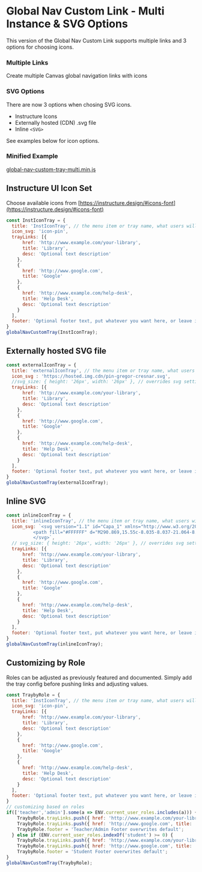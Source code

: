 
# Global Nav Custom Link - Multi Instance & SVG Options

This version of the Global Nav Custom Link supports multiple links and 3 options for choosing icons.

### Multiple Links
Create multiple Canvas global navigation links with icons

### SVG Options
There are now 3 options when chosing SVG icons.
- Instructure Icons
- Externally hosted (CDN) .svg file
- Inline `<SVG>`

See examples below for icon options.

### Minified Example
[global-nav-custom-tray-multi.min.js](global-nav-custom-links.min.js)

## Instructure UI Icon Set
Choose available icons from [https://instructure.design/#icons-font](https://instructure.design/#icons-font)
```js
const InstIconTray = {
  title: 'InstIconTray', // the menu item or tray name, what users will see
  icon_svg: 'icon-pin',
  trayLinks: [{
      href: 'http://www.example.com/your-library',
      title: 'Library',
      desc: 'Optional text description'
    },
    {
      href: 'http://www.google.com',
      title: 'Google'
    },
    {
      href: 'http://www.example.com/help-desk',
      title: 'Help Desk',
      desc: 'Optional text description'
    }
  ],
  footer: 'Optional footer text, put whatever you want here, or leave it blank.'
}
globalNavCustomTray(InstIconTray);

```

## Externally hosted SVG file
```js
const externalIconTray = {
  title: 'externalIconTray', // the menu item or tray name, what users will see
  icon_svg : 'https://hosted.img.cdn/pin-gregor-cresnar.svg',
  //svg_size: { height: '26px', width: '26px' }, // overrides svg settings, uncomment and adjust if needed
  trayLinks: [{
      href: 'http://www.example.com/your-library',
      title: 'Library',
      desc: 'Optional text description'
    },
    {
      href: 'http://www.google.com',
      title: 'Google'
    },
    {
      href: 'http://www.example.com/help-desk',
      title: 'Help Desk',
      desc: 'Optional text description'
    }
  ],
  footer: 'Optional footer text, put whatever you want here, or leave it blank.'
}
globalNavCustomTray(externalIconTray);

```

## Inline SVG
```js
const inlineIconTray = {
  title: 'inlineIconTray', // the menu item or tray name, what users will see
  icon_svg: `<svg version="1.1" id="Capa_1" xmlns="http://www.w3.org/2000/svg" xmlns:xlink="http://www.w3.org/1999/xlink" x="0px" y="0px" width="26px" height="26px" viewBox="0 0 512 512" enable-background="new 0 0 512 512" xml:space="preserve">
          <path fill="#FFFFFF" d="M290.869,15.55c-8.035-8.037-21.064-8.037-29.1,0c-8.036,8.035-8.036,21.064,0,29.101l26.633,26.941  l-97.997,97.688c-46.665-26.121-104.991-18.147-142.934,19.538l-11.928,11.825c-8.036,8.028-8.043,21.049-0.016,29.085  c0.005,0.004,0.011,0.01,0.016,0.016l109.514,109.205L15.697,468.72c-8.036,8.026-8.043,21.049-0.016,29.084  c0.005,0.007,0.01,0.013,0.016,0.018c3.828,3.638,8.91,5.661,14.19,5.655c5.466,0.031,10.721-2.114,14.602-5.964l129.36-129.155  l108.487,108.177c3.887,4.079,9.273,6.383,14.91,6.376c5.443-0.022,10.658-2.203,14.498-6.067l11.928-11.823  c37.637-38.01,45.604-96.326,19.537-143.038l97.998-98.201l26.529,26.53c3.812,4.001,9.076,6.298,14.602,6.375  c11.359,0.01,20.574-9.191,20.582-20.55c0.006-5.488-2.186-10.752-6.082-14.617L290.869,15.55z M297.246,432.833l-218-217.279  c31.259-28.251,79.165-27.077,109,2.674l106.019,105.71C324.141,353.63,325.451,401.547,297.246,432.833z M317.811,288.872  l-94.603-93.885l94.603-94.604l93.988,94.604L317.811,288.872z"/>
          </svg>`,
  // svg_size: { height: '26px', width: '26px' }, // overrides svg settings, uncomment and adjust if needed
  trayLinks: [{
      href: 'http://www.example.com/your-library',
      title: 'Library',
      desc: 'Optional text description'
    },
    {
      href: 'http://www.google.com',
      title: 'Google'
    },
    {
      href: 'http://www.example.com/help-desk',
      title: 'Help Desk',
      desc: 'Optional text description'
    }
  ],
  footer: 'Optional footer text, put whatever you want here, or leave it blank.'
}
globalNavCustomTray(inlineIconTray);
```


## Customizing by Role
Roles can be adjusted as previously featured and documented.
Simply add the tray config before pushing links and adjusting values.

```js
const TraybyRole = {
  title: 'InstIconTray', // the menu item or tray name, what users will see
  icon_svg: 'icon-pin',
  trayLinks: [{
      href: 'http://www.example.com/your-library',
      title: 'Library',
      desc: 'Optional text description'
    },
    {
      href: 'http://www.google.com',
      title: 'Google'
    },
    {
      href: 'http://www.example.com/help-desk',
      title: 'Help Desk',
      desc: 'Optional text description'
    }
  ],
  footer: 'Optional footer text, put whatever you want here, or leave it blank.'
}
// customizing based on roles
if(['teacher','admin'].some(a => ENV.current_user_roles.includes(a))) {
    TraybyRole.trayLinks.push({ href: 'http://www.example.com/your-library', title: 'Teacher Library', desc:'Optional text description' })
    TraybyRole.trayLinks.push({ href: 'http://www.google.com', title: 'Google' })
    TraybyRole.footer = 'Teacher/Admin Footer overwrites default';
  } else if (ENV.current_user_roles.indexOf('student') >= 0) {
    TraybyRole.trayLinks.push({ href: 'http://www.example.com/your-library', title: 'Student Library', desc:'Optional text description' })
    TraybyRole.trayLinks.push({ href: 'http://www.google.com', title: 'Google' })
    TraybyRole.footer = 'Student Footer overwrites default';
}
globalNavCustomTray(TraybyRole);
```